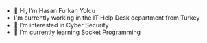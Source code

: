 - 👋 Hi, I’m Hasan Furkan Yolcu
- I'm currently working in the IT Help Desk department from Turkey
- 👀 I’m interested in Cyber Security
- 🌱 I’m currently learning Socket Programming 


<!---
hasannyolcuu/hasannyolcuu is a ✨ special ✨ repository because its `README.md` (this file) appears on your GitHub profile.
You can click the Preview link to take a look at your changes.
--->
